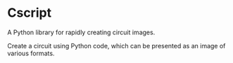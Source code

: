 # Cscript

A Python library for rapidly creating circuit images.

Create a circuit using Python code, which can be presented as an image of various formats.